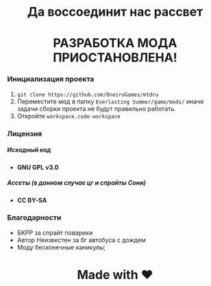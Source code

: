 <h1 align="center">Да воссоединит нас рассвет</h1>
<h1 align="center">РАЗРАБОТКА МОДА ПРИОСТАНОВЛЕНА!</h1>

### Инициализация проекта
1. ```git clone https://github.com/OneiroGames/mtdru```
2. Переместите мод в папку ```Everlasting Summer/game/mods/``` иначе задачи сборки проекта не будут правильно работать.
3. Откройте ```workspace.code-workspace```

### Лицензия
##### Исходный код
- **GNU GPL v3.0**

##### Ассеты (в данном случае цг и спрайты Сони)
- **CC BY-SA**

### Благодарности
- БКРР за спрайт поварихи
- Автор Неизвестен за бг автобуса с дождем
- Моду бесконечные каникулы;

#

<h1 align="center">Made with ❤️</h1>
